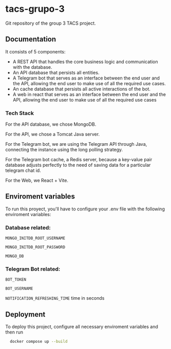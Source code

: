 # tacs-grupo-3
Git repository of the group 3 TACS project.
## Documentation

It consists of 5 components:

* A REST API that handles the core business logic and communication with the database.
* An API database that persists all entities.
* A Telegram bot that serves as an interface between the end user and the API, allowing the end user to make use of all the required use cases.
* An cache database that persists all active interactions of the bot.
* A web in react that serves as an interface between the end user and the API, allowing the end user to make use of all the required use cases

### Tech Stack

For the API database, we chose MongoDB.

For the API, we chose a Tomcat Java server.

For the Telegram bot, we are using the Telegram API through Java, connecting the instance using the long polling strategy.

For the Telegram bot cache, a Redis server, because a key-value pair database adjusts perfectly to the need of saving data for a particular telegram chat id.

For the Web, we React + Vite.

## Enviroment variables

To run this proyect, you'll have to configure your .env file with the following enviroment variables:

### Database related:

`MONGO_INITDB_ROOT_USERNAME`

`MONGO_INITDB_ROOT_PASSWORD`

`MONGO_DB`

### Telegram Bot related:

`BOT_TOKEN`

`BOT_USERNAME`

`NOTIFICATION_REFRESHING_TIME` time in seconds

## Deployment

To deploy this project, configure all necessary enviroment variables and then run

```bash
  docker compose up --build
```
